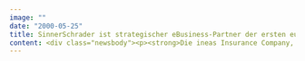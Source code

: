 ```yaml
---
image: ""
date: "2000-05-25"
title: SinnerSchrader ist strategischer eBusiness-Partner der ersten europäischen Internetversicherung INEAS
content: <div class="newsbody"><p><strong>Die ineas Insurance Company, Europas erste Internet-Versicherungsgesellschaft, entwickelt seine weiteren Online-Aktivitäten gemeinsam mit dem eBusiness-Dienstleister SinnerSchrader.</strong></p><p>Mit Hilfe der umfangreichen Erfahrungen von SinnerSchrader in der Entwicklung und Etablierung internetbasierter Geschäftsmodelle will ineas zum führenden Anbieter von Online-Versicherungsprodukten in Europa wachsen. ineas vertreibt derzeit Versicherungen in den Niederlanden und Belgien. In Deutschland ist ineas seit März 2000 aktiv. SinnerSchrader wird das Unternehmen strategisch in allen Bereichen des eBusiness beraten, neue Online-Services entwickeln und den Online-Media Etat des deutschen Internetauftritts betreuen. Neben ricardo.de, Europcar und transtec ist ineas ein weiterer Kunde, der seine internationale Expansion gemeinsam mit den Hamburger eBusiness-Experten aufbaut.</p><p>Finanzdienstleistungen zählen bei den rund 80 Millionen Internetnutzern in Europa zu den wichtigsten Online-Angeboten. Während Online-Banking und -Brokering weit verbreitet sind, nutzen Assekuranzen das Internet vorrangig als Informationskanal und vertriebsunterstützendes Instrument. Intelligente Systeme, die aus dem breiten Angebot schnell und zuverlässig die geeigneten Versicherungen herausfiltern, fehlen bis heute. SinnerSchrader wird deshalb neue Services für ineas entwickeln, die dem Kunden die Auswahl maßgeschneiderter Versicherungsprodukte über das Internet ermöglichen.</p><p>Schon heute kann der ineas-Kunde online Versicherungen abschließen, Schadensmeldungen einreichen und über einen eigenen Account den aktuellen Status seiner Policen oder Schadensmeldungen einsehen. Das Unternehmen setzt auf einen schnell wachsenden Markt in Europa, der in Sachen Servicequalität viel aufzuholen hat. "Etablierte Assekuranzen sind meist zu unflexibel für ihre Internetklientel. Gemeinsam mit SinnerSchrader bieten wir das passende KnowHow, um den noch jungen Markt frühzeitig mit innovativen Produkten zu prägen", urteilt Niek Ligtelijn, CEO von ineas. Er schätzt, dass in vier Jahren zwischen 15 und 20 Prozent aller Risiko-, Lebens-, Sach- und KFZ-Versicherungen online vertrieben werden.</p></div>
---
```

